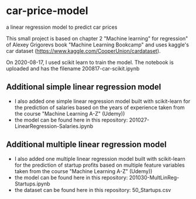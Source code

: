 # car-price-model
a linear regression model to predict car prices

This small project is based on chapter 2 "Machine learning" for regression" of Alexey Grigorevs book "Machine Learning Bookcamp" and uses kaggle's car dataset (https://www.kaggle.com/CooperUnion/cardataset).

On 2020-08-17, I used scikit learn to train the model. The notebook is uploaded and has the filename 200817-car-scikit.ipynb

## Additional simple linear regression model

- I also added one simple linear regression model built with scikit-learn for the prediction of salaries based on the years of experience taken from the course "Machine Learning A-Z" (Udemy))
- the model can be found here in this repository: 201027-LinearRegression-Salaries.ipynb

## Additional multiple linear regression model

- I also added one multiple linear regression model built with scikit-learn for the prediction of startup profits based on multiple feature variables taken from the course "Machine Learning A-Z" (Udemy))
- the model can be found here in this repository: 201030-MultLinReg-Startups.ipynb
- the dataset can be found here in this repository: 50_Startups.csv



